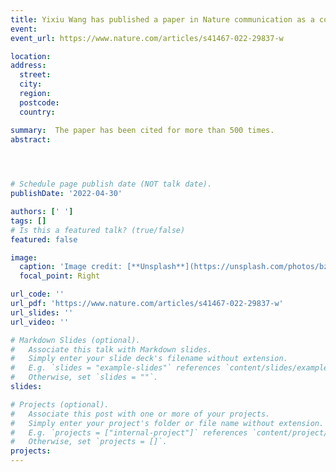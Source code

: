 ```yaml
---
title: Yixiu Wang has published a paper in Nature communication as a co-first author.
event:  
event_url: https://www.nature.com/articles/s41467-022-29837-w

location:  
address:
  street:  
  city:  
  region:  
  postcode:  
  country:  

summary:  The paper has been cited for more than 500 times.
abstract:  


 

# Schedule page publish date (NOT talk date).
publishDate: '2022-04-30'

authors: [' ']
tags: []
# Is this a featured talk? (true/false)
featured: false

image:
  caption: 'Image credit: [**Unsplash**](https://unsplash.com/photos/bzdhc5b3Bxs)'
  focal_point: Right

url_code: ''
url_pdf: 'https://www.nature.com/articles/s41467-022-29837-w'
url_slides: ''
url_video: ''

# Markdown Slides (optional).
#   Associate this talk with Markdown slides.
#   Simply enter your slide deck's filename without extension.
#   E.g. `slides = "example-slides"` references `content/slides/example-slides.md`.
#   Otherwise, set `slides = ""`.
slides:

# Projects (optional).
#   Associate this post with one or more of your projects.
#   Simply enter your project's folder or file name without extension.
#   E.g. `projects = ["internal-project"]` references `content/project/deep-learning/index.md`.
#   Otherwise, set `projects = []`.
projects:
---
```

